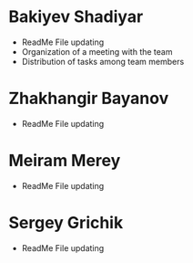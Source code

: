# Bakiyev Shadiyar
* ReadMe File updating
* Organization of a meeting with the team
* Distribution of tasks among team members

# Zhakhangir Bayanov
* ReadMe File updating
 
# Meiram Merey
* ReadMe File updating
 
# Sergey Grichik 
* ReadMe File updating
